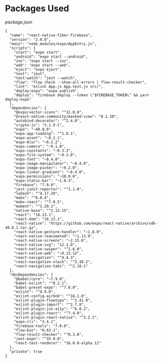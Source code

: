 # Packages Used

_package.json_

<pre class="line-numbers"><code class="language-json">{
  "name": "react-native-fiber-firebase",
  "version": "2.0.0",
  "main": "node_modules/expo/AppEntry.js",
  "scripts": {
    "start": "expo start",
    "android": "expo start --android",
    "ios": "expo start --ios",
    "web": "expo start --web",
    "eject": "expo eject",
    "test": "jest",
    "test:watch": "jest --watch",
    "flow": "flow check --show-all-errors | flow-result-checker",
    "lint": "eslint App.js App.test.js src/",
    "deploy:expo": "expo publish",
    "deploy": "firebase deploy --token \"$FIREBASE_TOKEN\" && yarn deploy:expo"
  },
  "dependencies": {
    "@expo/vector-icons": "^12.0.0",
    "@react-native-community/masked-view": "0.1.10",
    "autobind-decorator": "^2.4.0",
    "crypto-js": "3.1.9-1",
    "expo": "~40.0.0",
    "expo-app-loading": "^1.0.1",
    "expo-asset": "~8.2.1",
    "expo-blur": "~8.2.2",
    "expo-camera": "~9.1.0",
    "expo-constants": "~9.3.3",
    "expo-file-system": "~9.3.0",
    "expo-font": "~8.4.0",
    "expo-image-manipulator": "~8.4.0",
    "expo-image-picker": "~9.2.0",
    "expo-linear-gradient": "~8.4.0",
    "expo-permissions": "~10.0.0",
    "expo-status-bar": "~1.0.3",
    "firebase": "7.9.0",
    "jest-junit-reporter": "^1.1.0",
    "lodash": "^4.17.20",
    "mobx": "^6.0.4",
    "mobx-react": "^7.0.5",
    "moment": "^2.29.1",
    "native-base": "^2.13.15",
    "react": "16.13.1",
    "react-dom": "16.13.1",
    "react-native": "https://github.com/expo/react-native/archive/sdk-40.0.1.tar.gz",
    "react-native-gesture-handler": "~1.8.0",
    "react-native-reanimated": "~1.13.0",
    "react-native-screens": "~2.15.0",
    "react-native-svg": "12.1.0",
    "react-native-swiper": "^1.6.0",
    "react-native-web": "~0.13.12",
    "react-navigation": "^4.4.3",
    "react-navigation-stack": "^2.10.2",
    "react-navigation-tabs": "^2.10.1"
  },
  "devDependencies": {
    "@babel/core": "~7.9.0",
    "babel-eslint": "^8.2.1",
    "babel-preset-expo": "^7.0.0",
    "eslint": "^4.9.0",
    "eslint-config-airbnb": "^16.1.0",
    "eslint-plugin-flowtype": "^2.41.0",
    "eslint-plugin-import": "^2.7.0",
    "eslint-plugin-jsx-a11y": "^6.0.2",
    "eslint-plugin-react": "^7.4.0",
    "eslint-plugin-react-native": "^3.2.1",
    "expo-cli": "3.4.1",
    "firebase-tools": "7.0.0",
    "flow-bin": "0.63.1",
    "flow-result-checker": "^0.3.0",
    "jest-expo": "^35.0.0",
    "react-test-renderer": "16.0.0-alpha.12"
  },
  "private": true
}


</code></pre>
